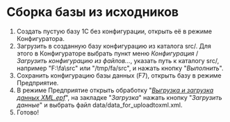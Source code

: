 # Сборка базы из исходников

1. Создать пустую базу 1С без конфигурации, открыть её в режиме Конфигуратора.
2. Загрузить в созданную базу конфигурацию из каталога src/. Для этого в Конфигураторе выбрать пункт меню *Конфигурация* / *Загрузить конфигурацию из файлов...*, указать путь к каталогу src/, например "F:\fa\src" или "/tmp/fa/src", и нажать кнопку "*Выполнить*".
3. Сохранить конфигурацию базы данных (F7), открыть базу в режиме Предприятие.
4. В режиме Предприятие открыть обработку "*[Выгрузка и загрузка данных XML.epf](https://its.1c.ru/db/metod8dev#content:4126)*", на закладке "*Загрузка*" нажать кнопку "*Загрузить данные*" и выбрать файл data/data_for_uploadtoxml.xml.
5. Готово!  